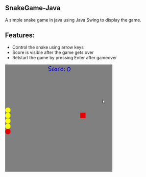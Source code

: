 ## SnakeGame-Java
A simple snake game in java  using Java Swing to display the game. 

Features:
---------
  * Control the snake using arrow keys
  * Score is visible after the game gets over
  * Retstart the game by  pressing Enter after gameover
  
<img src="snakegame_demo.gif" width=350px height=350px />
